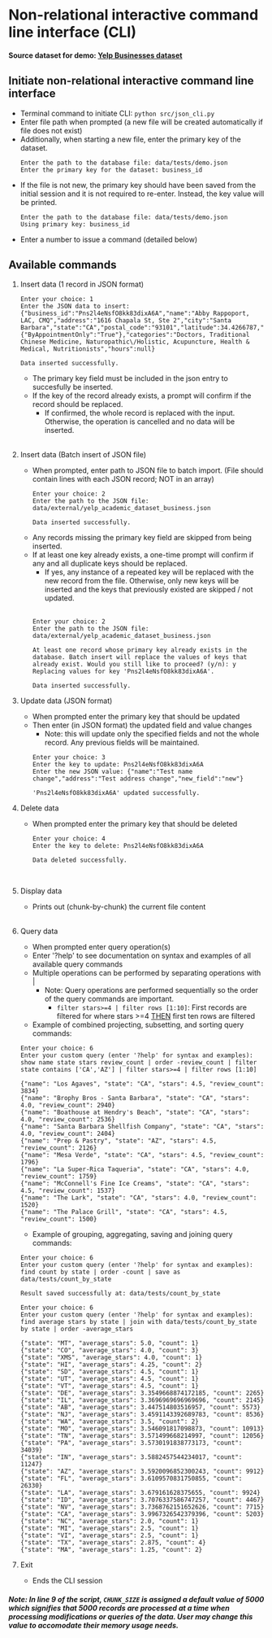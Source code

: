 # Non-relational interactive command line interface (CLI)
#### Source dataset for demo: [Yelp Businesses dataset](https://www.kaggle.com/datasets/yelp-dataset/yelp-dataset?select=yelp_academic_dataset_business.json)

## Initiate non-relational interactive command line interface
- Terminal command to initiate CLI: `python src/json_cli.py`<br>
- Enter file path when prompted (a new file will be created automatically if file does not exist)
- Additionally, when starting a new file, enter the primary key of the dataset. 
    ```
    Enter the path to the database file: data/tests/demo.json
    Enter the primary key for the dataset: business_id
    ```
- If the file is not new, the primary key should have been saved from the initial session and it is not required to re-enter. Instead, the key value will be printed.
    ```
    Enter the path to the database file: data/tests/demo.json
    Using primary key: business_id
    ```
- Enter a number to issue a command (detailed below)
## Available commands
1. Insert data (1 record in JSON format)<br>
    ```
    Enter your choice: 1
    Enter the JSON data to insert: {"business_id":"Pns2l4eNsfO8kk83dixA6A","name":"Abby Rappoport, LAC, CMQ","address":"1616 Chapala St, Ste 2","city":"Santa Barbara","state":"CA","postal_code":"93101","latitude":34.4266787,"longitude":-119.7111968,"stars":5.0,"review_count":7,"is_open":0,"attributes":{"ByAppointmentOnly":"True"},"categories":"Doctors, Traditional Chinese Medicine, Naturopathic\/Holistic, Acupuncture, Health & Medical, Nutritionists","hours":null}
    
    Data inserted successfully.
    ```
    - The primary key field must be included in the json entry to succesfully be inserted.
    - If the key of the record already exists, a prompt will confirm if the record should be replaced. 
        - If confirmed, the whole record is replaced with the input. Otherwise, the operation is cancelled and no data will be inserted.<br><br>

2. Insert data (Batch insert of JSON file)<br>
    - When prompted, enter path to JSON file to batch import. (File should contain lines with each JSON record; NOT in an array)
        ```
        Enter your choice: 2
        Enter the path to the JSON file: data/external/yelp_academic_dataset_business.json
        
        Data inserted successfully.
        ```
    - Any records missing the primary key field are skipped from being inserted.
    - If at least one key already exists, a one-time prompt will confirm if any and all duplicate keys should be replaced.
        - If yes, any instance of a repeated key will be replaced with the new record from the file. Otherwise, only new keys will be inserted and the keys that previously existed are skipped / not updated.<br><br>
        ```
        Enter your choice: 2
        Enter the path to the JSON file: data/external/yelp_academic_dataset_business.json
        
        At least one record whose primary key already exists in the database. Batch insert will replace the values of keys that already exist. Would you still like to proceed? (y/n): y
        Replacing values for key 'Pns2l4eNsfO8kk83dixA6A'.

        Data inserted successfully.
        ```
3. Update data (JSON format)<br>
    - When prompted enter the primary key that should be updated
    - Then enter (in JSON format) the updated field and value changes
        - Note: this will update only the specified fields and not the whole record. Any previous fields will be maintained.
        ```
        Enter your choice: 3
        Enter the key to update: Pns2l4eNsfO8kk83dixA6A
        Enter the new JSON value: {"name":"Test name change","address":"Test address change","new_field":"new"}
        
        'Pns2l4eNsfO8kk83dixA6A' updated successfully.
        ```
4. Delete data<br>
    - When prompted enter the primary key that should be deleted
        ```
        Enter your choice: 4
        Enter the key to delete: Pns2l4eNsfO8kk83dixA6A
        
        Data deleted successfully.
        ```
        <br>
5. Display data<br>
    - Prints out (chunk-by-chunk) the current file content<br><br>
6. Query data<br>
    - When prompted enter query operation(s)
    - Enter '?help' to see documentation on syntax and examples of all available query commands
    - Multiple operations can be performed by separating operations with | 
        - Note: Query operations are performed sequentially so the order of the query commands are important.
            - `filter stars>=4 | filter rows [1:10]`: First records are filtered for where stars >=4 <u>THEN</u> first ten rows are filtered
    - Example of combined projecting, subsetting, and sorting query commands: <br>
    ```
    Enter your choice: 6
    Enter your custom query (enter '?help' for syntax and examples): show name state stars review_count | order -review_count | filter state contains ['CA','AZ'] | filter stars>=4 | filter rows [1:10]
    
    {"name": "Los Agaves", "state": "CA", "stars": 4.5, "review_count": 3834}
    {"name": "Brophy Bros - Santa Barbara", "state": "CA", "stars": 4.0, "review_count": 2940}
    {"name": "Boathouse at Hendry's Beach", "state": "CA", "stars": 4.0, "review_count": 2536}
    {"name": "Santa Barbara Shellfish Company", "state": "CA", "stars": 4.0, "review_count": 2404}
    {"name": "Prep & Pastry", "state": "AZ", "stars": 4.5, "review_count": 2126}
    {"name": "Mesa Verde", "state": "CA", "stars": 4.5, "review_count": 1796}
    {"name": "La Super-Rica Taqueria", "state": "CA", "stars": 4.0, "review_count": 1759}
    {"name": "McConnell's Fine Ice Creams", "state": "CA", "stars": 4.5, "review_count": 1537}
    {"name": "The Lark", "state": "CA", "stars": 4.0, "review_count": 1520}
    {"name": "The Palace Grill", "state": "CA", "stars": 4.5, "review_count": 1500}

    ```
    - Example of grouping, aggregating, saving and joining query commands: <br>
    ```
    Enter your choice: 6
    Enter your custom query (enter '?help' for syntax and examples): find count by state | order -count | save as data/tests/count_by_state
    
    Result saved successfully at: data/tests/count_by_state
    ```
    ```
    Enter your choice: 6
    Enter your custom query (enter '?help' for syntax and examples): find average stars by state | join with data/tests/count_by_state by state | order -average_stars 

    {"state": "MT", "average_stars": 5.0, "count": 1}
    {"state": "CO", "average_stars": 4.0, "count": 3}
    {"state": "XMS", "average_stars": 4.0, "count": 1}
    {"state": "HI", "average_stars": 4.25, "count": 2}
    {"state": "SD", "average_stars": 4.5, "count": 1}
    {"state": "UT", "average_stars": 4.5, "count": 1}
    {"state": "VT", "average_stars": 4.5, "count": 1}
    {"state": "DE", "average_stars": 3.3549668874172185, "count": 2265}
    {"state": "IL", "average_stars": 3.3696969696969696, "count": 2145}
    {"state": "AB", "average_stars": 3.447514803516957, "count": 5573}
    {"state": "NJ", "average_stars": 3.4591143392689783, "count": 8536}
    {"state": "WA", "average_stars": 3.5, "count": 2}
    {"state": "MO", "average_stars": 3.546091817098873, "count": 10913}
    {"state": "TN", "average_stars": 3.571499668214997, "count": 12056}
    {"state": "PA", "average_stars": 3.5730191838773173, "count": 34039}
    {"state": "IN", "average_stars": 3.5882457544234017, "count": 11247}
    {"state": "AZ", "average_stars": 3.5920096852300243, "count": 9912}
    {"state": "FL", "average_stars": 3.6109570831750855, "count": 26330}
    {"state": "LA", "average_stars": 3.679161628375655, "count": 9924}
    {"state": "ID", "average_stars": 3.7076337586747257, "count": 4467}
    {"state": "NV", "average_stars": 3.7368762151652626, "count": 7715}
    {"state": "CA", "average_stars": 3.9967326542379396, "count": 5203}
    {"state": "NC", "average_stars": 2.0, "count": 1}
    {"state": "MI", "average_stars": 2.5, "count": 1}
    {"state": "VI", "average_stars": 2.5, "count": 1}
    {"state": "TX", "average_stars": 2.875, "count": 4}
    {"state": "MA", "average_stars": 1.25, "count": 2}
    ```
7. Exit<br>
    - Ends the CLI session

##### Note: In line 9 of the script, `CHUNK_SIZE` is assigned a default value of 5000 which signifies that 5000 records are processed at a time when processing modifications or queries of the data. User may change this value to accomodate their memory usage needs.